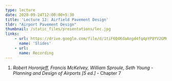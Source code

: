 ```yaml
---
type: lecture
date: 2020-09-24T12:00:00+5:30
title: 'Lecture 12: Airfield Pavement Design'
tldr: "Airport Pavement Design"
thumbnail: /static_files/presentations/lec.jpg
links: 
    - url: https://drive.google.com/file/d/1tiF6D4KdaAngd4fq4pYP8YV2GMQFd_rJ/view?usp=sharing
      name: 'Slides'
    - url: 
      name: Recording
---
```

1. *Robert Horonjeff, Francis McKelvey, William Sproule, Seth Young - Planning and Design of Airports [5 ed.]* - Chapter 7